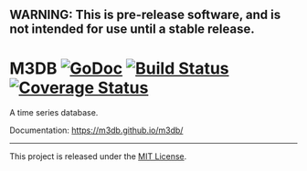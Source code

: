 ## WARNING: This is pre-release software, and is not intended for use until a stable release.

# M3DB [![GoDoc][doc-img]][doc] [![Build Status][ci-img]][ci] [![Coverage Status][cov-img]][cov]

A time series database.

Documentation: https://m3db.github.io/m3db/

<hr>

This project is released under the [MIT License](LICENSE.md).

[doc-img]: https://godoc.org/github.com/m3db/m3db?status.svg
[doc]: https://godoc.org/github.com/m3db/m3db
[ci-img]: https://semaphoreci.com/api/v1/m3db/m3db/branches/master/shields_badge.svg
[ci]: https://semaphoreci.com/m3db/m3db
[cov-img]: https://coveralls.io/repos/m3db/m3db/badge.svg?branch=master&service=github
[cov]: https://coveralls.io/github/m3db/m3db?branch=master
